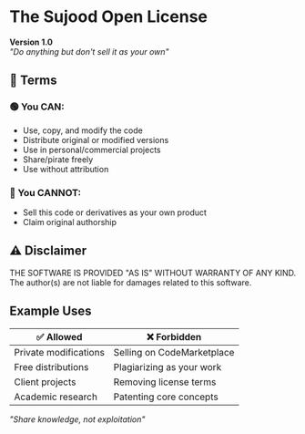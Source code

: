 # The Sujood Open License

**Version 1.0**  
*"Do anything but don't sell it as your own"*

## 📜 Terms

### 🟢 You CAN:
- Use, copy, and modify the code
- Distribute original or modified versions  
- Use in personal/commercial projects  
- Share/pirate freely  
- Use without attribution  

### 🔴 You CANNOT:
- Sell this code or derivatives as your own product  
- Claim original authorship  

## ⚠️ Disclaimer
THE SOFTWARE IS PROVIDED "AS IS" WITHOUT WARRANTY OF ANY KIND.  
The author(s) are not liable for damages related to this software.

## Example Uses
| ✅ Allowed                | ❌ Forbidden               |
|---------------------------|----------------------------|
| Private modifications     | Selling on CodeMarketplace |
| Free distributions        | Plagiarizing as your work  |
| Client projects           | Removing license terms     |
| Academic research         | Patenting core concepts    |

*"Share knowledge, not exploitation"*
